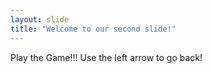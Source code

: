 ```yaml
---
layout: slide
title: "Welcome to our second slide!"
---
```

Play the Game!!!
Use the left arrow to go back!